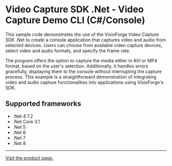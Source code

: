 ﻿# Video Capture SDK .Net - Video Capture Demo CLI (C#/Console)

This sample code demonstrates the use of the VisioForge Video Capture SDK .Net to create a console application that captures video and audio from selected devices. Users can choose from available video capture devices, select video and audio formats, and specify the frame rate.

The program offers the option to capture the media either in AVI or MP4 format, based on the user's selection. Additionally, it handles errors gracefully, displaying them to the console without interrupting the capture process. This example is a straightforward demonstration of integrating video and audio capture functionalities into applications using VisioForge's SDK.

## Supported frameworks

* .Net 4.7.2
* .Net Core 3.1
* .Net 5
* .Net 6
* .Net 7
* .Net 8

---

[Visit the product page.](https://www.visioforge.com/video-capture-sdk-net)
